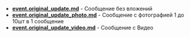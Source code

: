 - **[event.original_update.md](https://github.com/Josesofdess/python_helps/blob/main/telethon/event.original_update.md)** - Сообщение без вложений
- **[event.original_update_photo.md](https://github.com/Josesofdess/python_helps/blob/main/telethon/event.original_update_photo.md)** - Сообщение c фотографией 1 до 10шт в 1 сообщение
- **[event.original_update_video.md](https://github.com/Josesofdess/python_helps/blob/main/telethon/event.original_update_video.md)** - Сообщение c Видео
